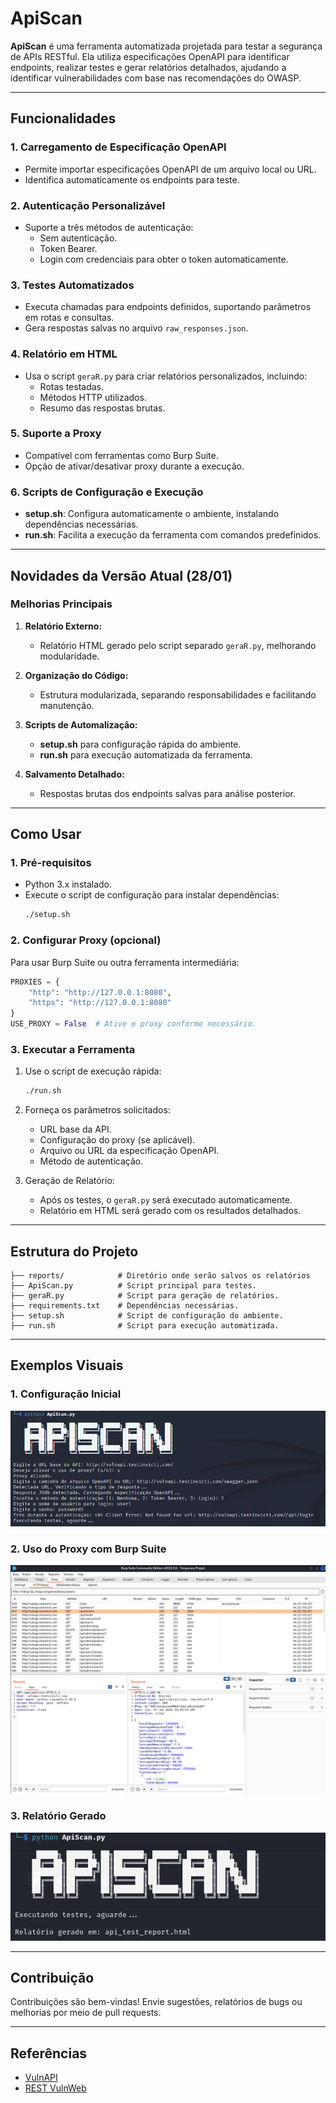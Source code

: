 # ApiScan

**ApiScan** é uma ferramenta automatizada projetada para testar a segurança de APIs RESTful. Ela utiliza especificações OpenAPI para identificar endpoints, realizar testes e gerar relatórios detalhados, ajudando a identificar vulnerabilidades com base nas recomendações do OWASP.

---

## Funcionalidades

### 1. Carregamento de Especificação OpenAPI
- Permite importar especificações OpenAPI de um arquivo local ou URL.
- Identifica automaticamente os endpoints para teste.

### 2. Autenticação Personalizável
- Suporte a três métodos de autenticação:
  - Sem autenticação.
  - Token Bearer.
  - Login com credenciais para obter o token automaticamente.

### 3. Testes Automatizados
- Executa chamadas para endpoints definidos, suportando parâmetros em rotas e consultas.
- Gera respostas salvas no arquivo `raw_responses.json`.

### 4. Relatório em HTML
- Usa o script `geraR.py` para criar relatórios personalizados, incluindo:
  - Rotas testadas.
  - Métodos HTTP utilizados.
  - Resumo das respostas brutas.

### 5. Suporte a Proxy
- Compatível com ferramentas como Burp Suite.
- Opção de ativar/desativar proxy durante a execução.

### 6. Scripts de Configuração e Execução
- **setup.sh**: Configura automaticamente o ambiente, instalando dependências necessárias.
- **run.sh**: Facilita a execução da ferramenta com comandos predefinidos.

---

## Novidades da Versão Atual (28/01)

### Melhorias Principais
1. **Relatório Externo:**
   - Relatório HTML gerado pelo script separado `geraR.py`, melhorando modularidade.

2. **Organização do Código:**
   - Estrutura modularizada, separando responsabilidades e facilitando manutenção.

3. **Scripts de Automalização:**
   - **setup.sh** para configuração rápida do ambiente.
   - **run.sh** para execução automatizada da ferramenta.

4. **Salvamento Detalhado:**
   - Respostas brutas dos endpoints salvas para análise posterior.

---

## Como Usar

### 1. Pré-requisitos
- Python 3.x instalado.
- Execute o script de configuração para instalar dependências:
  ```bash
  ./setup.sh
  ```

### 2. Configurar Proxy (opcional)
Para usar Burp Suite ou outra ferramenta intermediária:

```python
PROXIES = {
    "http": "http://127.0.0.1:8080",
    "https": "http://127.0.0.1:8080"
}
USE_PROXY = False  # Ative o proxy conforme necessário.
```

### 3. Executar a Ferramenta
1. Use o script de execução rápida:
   ```bash
   ./run.sh
   ```
   
2. Forneça os parâmetros solicitados:
   - URL base da API.
   - Configuração do proxy (se aplicável).
   - Arquivo ou URL da especificação OpenAPI.
   - Método de autenticação.

3. Geração de Relatório:
   - Após os testes, o `geraR.py` será executado automaticamente.
   - Relatório em HTML será gerado com os resultados detalhados.

---

## Estrutura do Projeto

```
├── reports/            # Diretório onde serão salvos os relatórios
├── ApiScan.py          # Script principal para testes.
├── geraR.py            # Script para geração de relatórios.
├── requirements.txt    # Dependências necessárias.
├── setup.sh            # Script de configuração do ambiente.
├── run.sh              # Script para execução automatizada.
```

---

## Exemplos Visuais

### 1. Configuração Inicial
![Configuração Inicial](apiscan_inicio.png)

### 2. Uso do Proxy com Burp Suite
![Uso do Proxy](apiscan_burp.png)

### 3. Relatório Gerado
![Relatório](apiscan_relatorio.png)

---

## Contribuição
Contribuições são bem-vindas! Envie sugestões, relatórios de bugs ou melhorias por meio de pull requests.

---

## Referências
- [VulnAPI](http://vulnapi.testinvicti.com/)
- [REST VulnWeb](http://rest.vulnweb.com/docs/#api-GettingStarted-6/)

